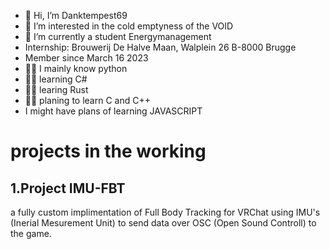 - 👋 Hi, I’m Danktempest69
- 👀 I’m interested in the cold emptyness of the VOID
- 🌱 I’m currently a student Energymanagement
- Internship: Brouwerij De Halve Maan, Walplein 26 B-8000 Brugge
- Member since March 16 2023
- 🧑‍💻 I mainly know python
- 🧑‍💻 learning C#
- 🧑‍💻 learing Rust
- 🧑‍💻 planing to learn C and C++
- I might have plans of learning JAVASCRIPT

# projects in the working
## 1.Project IMU-FBT

a fully custom implimentation of Full Body Tracking for VRChat using IMU's (Inerial Mesurement Unit) to send data over OSC (Open Sound Controll) to the game.

<!---
Danktempest69/Danktempest69 is a ✨ special ✨ repository because its `README.md` (this file) appears on your GitHub profile.
You can click the Preview link to take a look at your changes.
--->
